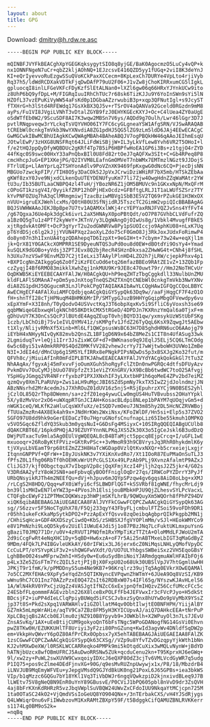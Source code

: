 ```yaml
---
layout: about
title: GPG
---
```


Download: [dmitry@h.rdw.re.asc](dmitry@h.rdw.re.asc)


    -----BEGIN PGP PUBLIC KEY BLOCK-----
    
    mQINBFJVYFkBEACghXpYGEGKqksygytSIO8q8yjGE/BaK0AgocmzO5LuCy4vQP+k
    nx1ONNFNgeN7uCr+qbZ2kljAOhNQ+1EJzcsvE416QZD5yy1fUGq+2viI8K3deYnJ
    KI+eQrIyevvoRuEzgwSSuQVoKCkPaxXCCecm+8KpLexCh7DURYe4VpLto4rjiVyb
    Rq37h5/ldWdRCDXakVDTkFjqDwDAfP79uU2F06+J1vZw8jChoKIRRxumCG5lIgkL
    gpluocqI8inlLFGeVKFcFDyKzfSlEtALNan0+lXZl6gw06q66HRxYJYnkUCw9ito
    z8UhP6bQ9yfDpL+M/FIGRqIuuIRhChTUc7r68sk6TizKJJu9Y6YoInSWn9sYi5lN
    HZOfL37vzEPuKiVyWW54aFsKd0p1DGbaAZzrwubiB3p+xqp3QFNutIgl+s9JcyST
    fTXHrG+h3lStd4RFEWdq17GsXkBX3QJ5v+rTSrOV4aQANVa92Gceld0RGzdn9mM8
    ayPs/Fu1VI8JVgiLVNhT3vDtalZGYB9fzJ0EHYKGEcKXYJ+Oc+C4lUea4ZY0aUgE
    oSdWTfEb0W2/9ScuSDF8AI7K3wqw2MBSn7V6ys/AQDd9g7Oulh/Lwr46lGgr3D7J
    pvtlRNqpveqw3rYLckqTsVQYVHO06IY7FC6cyGLgneaYSW1AfgSRN/VJSwARAQAB
    tCREbWl0cnkgTmVkb3NwYXNvdiA8ZG1pdHJ5QG5lZG9zLm5ldD6JAj4EEwECACgC
    GwMGCwkIBwMCBhUIAgkKCwQWAgMBAh4BAheABQJV7ogPBQkHW46qAAoJEIhmEsqU
    JOtwlEwP/3zHXG8UNSFRqt64JLiFdWiSBjjW+IL3yLkVfLew8Yvh6VR2T5OHoI+l
    f/e2tHQJppQyDfyWQBDUc2gKRf4Tp7B5iP6HBPfwHoEA1GP6i3Bs+z1tgjO4rZYD
    44fKqc0S9swc00HxY33aPnQbxBIl0U8Fd82rtOeJ7qAQFXw3SIt+C+Gb4RPeq8P8
    cmcHhcpJuG+EP1XKejPG/Q2IYVM8LEafnGmOMVeT7nbWMx7EMTmzlNGzt9JJDojS
    FTrlUEp+LlAmYprLq2TSHYonAdlv9PoVZnXK9469fpKxgwG0dNc6CQ+PjecDjsNN
    MBGUo7zwckpFIP//TIH8O5y3DaCOk52JpVxJCrwiDziWHiRF7bX5mb/HTSkZEbAa
    gKWf8zxY0Jve9NjxdCLkenQuUTEYDENUfyuKm77li7Zjw4OwgHdnZZqWaMAtr2YW
    tU3u/Ib35BUTLaaCNBPQ4zl4TuH/jYBozNR6Z1jOM5BMUVc9n1GKxxNpN/MxQFrM
    cOPoGT1kzsgV4I/0yyikfZRP12hOPjHExOcdz+GFBftgLRLJ1T1aLWUfSZSrz7TY
    kYvPNFOZUq7hA3qClMRmgmiwjTzacBziwMBVg1SbB3ESV2TQ69rPZukGE1H3WxOX
    nVUU+igruEXJWehlcxMs/Q0tH80U3SfNjidRJ5TszcTC2GimW2vpiQIcBBABAgAG
    BQJSVWHWAAoJEKJBpBpe7U7tv1AQAMXxlWKj4rcYEPYaxRNJFVQZJvSns4YfFvT4
    /g67QgxaJ6Ue4pk3dgCk6ivrL2aX5HNAyX0poPBtQdt/oO7P87GVhbCLVdFufrZQ
    a1Bz0Q5gTu1z4PTf2kyWeY+JKTnV/y3LQgWAngOjOIwUs8g/1Vbkl4MvugfFBkE5
    xjtRgdvkAtOMFt+DcP3gYyrT2u2odGWNRVw8Py1pSUOIccjo9AphKU08+nLxK7Uq
    pT6YdDSjc6lg2kJjjYVUN4PXqz2aoXyLZdo75cF0GmO8Jj3RkJoxJUdxFoRimwP4
    do8yn07n3h1IxnUA4tgzQDAhepqTD6IzpXt+9eGIH+t+7cbym+73w24w+eqXjl1m
    jk+QrX81Y0GACkcXOMPRR1SE9DyeuNTQS3uPd0ou8d0EW+dBOtdYi9OsYy4+Ymad
    kuSQLK9dGOBo+yVdsj3ZPTJEvx8Q2bjRecR4SHznDkxsa2ZHwWG4t+CNh4j8fSHL
    h3UXu7nzVSwF9EnvMZD7C2jtIeLxi3TAAylPlnHD4LZO2h7jLRW/cjepkPhxv4p1
    +BXPIcgNnZAIkggGq6Zo0f2iKzFECuOd6etq26mfazBBEo9RAtZE1vZ+13ZQb1Fp
    czZyqjI4Bf6RMO83mikklXwhZqj1nkMUU9Kr9JE8c470uwt79r//HmJ2NoTHCvUr
    OqDKWB5KiEYEEBECAAYFAlJW/H0ACgkQU+hP9eqZHTzTbgCggkdll33NulbUnZMU
    kldFLAFlSOMAnA7+pDm5yoJnXtogTneQSZHZTXnQtCNEbWl0cnkgTmVkb3NwYXNv
    diA8ZG1pdHJ5QGgucmR3LnJlPokCPgQTAQIAKAIbAwYLCQgHAwIGFQgCCQoLBBYC
    AwECHgECF4AFAlXuiAMFCQdbjqoACgkQiGYSypQk63Dq9w//aaFjHqgCF7F4zO1O
    fH+shnTfI28cTjHPNuqM4BHMK6MrIP/SMTypGJuzB9HHYgGqipMbgOFVewdpy6vu
    xEpXYmF+X3I8nh/T0yQodvO4USVvctKqJ3T6obpXqxKv5i9SfliC6yVoxsh3se69
    gqbMWiqeGEbxwqHlgkNCh058KDtkCMX5tRGeD/4DPDJn7KXRnzYmQal6a0TjxF+m
    gDhUvUY7K3OnCsSQcPJlBUtdE4AgqZEupT0vhjBQYD31qw/yxmsykUzWStUbFSKg
    1czb/LbChOiBj75v1eIVLQYMV41z/sKMPgfv1JfdZ26TyQqL6KsX9ZqwgJt5AEbw
    t1Xly/NlijvRMnXf5Xinb+Ml6Lf1QWCpsusWsBC63H7D85ghdHRN6ucO6AAojg79
    iEYbH4xNHyyNIvQyK82mvb2QnsZL1BF1gD6N9x64bZ8MeZs1CIT8n4UfASug33wk
    2LgmiduqTv+leQji1Irr3JsZixWCGF+d7+BWKnaso9q9JEqlJ5ELj5CQ6LTmCOdg
    6w5c6Byi51vA0mkRRP0S4QdZ0MKfVV282vhewJcrYy7I7wWjtwboWH3UVWo1ZmBe
    N3I+JdEI4d/dMnCUp6g15M5YLfIRRx8ePNgkPIPsNQwDs5p3xBSXJg2Ko32fut/m
    QFVh8c/jMiuiAfInR0mFdIPLBTKJAhwEEAECAAYFAlJVYdYACgkQokGkGl7tTu3Z
    NhAAqAx/fgyxAj45mFxvvFjoOumXGuh5hoRgyFclZtDn0nwPGRQc4dtfsDFUyAzv
    PvkmDVv7OuCyMJjbUuO78VpfzZt31eViZYXnGRV/kX9BcBb6twdWC7toO25Afvgj
    YSpHGyJGmgq2VR4NFrrfyxbzP1PXJXNxhIF3yLXxtbHP1h6qoMeE4ZPv2bd7eiMZ
    qzmQvy0Xm7LPaRUVp+Zws1aLH9uMgcJBI6SZdSpmNy7kxTX5IwZ2jdJolndmzjJN
    ABzNNsrhd2MrAcedmJsJ7XhROuZ01dUV16z5njS+RSjEpuhrzXYCj9N0BSES2yhl
    jCzlOL85Q2rThp8DWemn/sa+z2fZ01eg4ywuCLw0mgUS4HuTVBvubss2OHaYYpkl
    5X/y8zMvVor2xO6+uWXqpRTGnJCIAH+KosacBLdpi8NLep1bPAYM7qUOqjvGm5+d
    nWGK1ceQ/WLKfK2aHluCqsWXfuXz/eISQD7vmOeu7JN3m85hy2DL5HcNCZRVWBoj
    fTUUaZmzRn4AX8Ek4ah9x+JNdHrKWs2WxiNsx/KFoIWlDF/Hn5si+Elp5s37ZVO2
    SGFO97U8dd9hk9oGerEEDaCzT0u7HgruGNofsCnufnapLiz65Ibe55kmuh1OMPKQ
    v5VO5Gqc6ZfldYQ3Skub3m0yqsNuI+G6DsFg4MSiyxC+10SIRgQQEQIABgUCUlb8
    dQAKCRBT6E/16pkdPHQjAJ9EZUYFYnnNLPKqJXS5Zk30X3o5IgCeJskl6B3udDzQ
    DWjPUTxacTu9mla5Ag0EUlVgWQEQAL8cB4BTaMjct5ppcq8EjpCrcq+I/uGFL1wE
    mxuooqr+26RoByKtFPViz+GKtRvPSc++3vMmoR93h9CBVrysJq3RhR0hykdmlK6y
    tjVXyuLbVEamT9rp68tEZmZZ3H8HaTcWGDap0VzlQtKvxNXQr+b5crxeiejLxgjr
    ItqnnGNPPVf+QFrW++I8yJUskNK3v7YXiKnXvdRo7/Xt1IOoR87EuPMaOnSuTLJ3
    fPfsZ0L1fhg06RbTf0hOEHKvWrUtPcGLS1Xx49LPzAb9PLj9XvnzAfalmtP9AZxJ
    CliJG37/kjf0ObgctquX7vIbqpV2p8cjQqXFmjXczI4Pjljh2qsJ2Z5jkr4/G02s
    V3DRdAA2yfzY8oWJSN8+aeFpbvqEyBOOfFniglOqDr27qs/IRWCoPYZDrrY3PyJf
    URbQNsyikRJTh4m2NEEfQu+dVj+hJpuv6mJQYpSPzqw4gv6gqs8AiD8oLbg+xXMJ
    /rLCgS2H8HDQ/Qqq+wFX0iWfyi6cfSLBWDFlQGT+kSSVRbf81gWNE/fhycMrLdj9
    bn39l1sMHIwEN7leYWZ3p+4PVosJh1ElsijouBMbkHPJU9QjZLhesvSYLPcVacxL
    CTQFgbcEWyF21ZPTMmCDQKWszp3hWPjmSKfLhrB/9QWQuyXm5WQOrh8fPhPZ94DV
    xiQK6qibABEBAAGJAiUEGAECAA8FAlJVYFkCGwwFCQPCZwAACgkQiGYSypQk63AG
    sg//S6zzvr5F5NoCTgUhX78/F5Qj233qyY43FbyFLjcmbulFTZSoi59voFDh9DR1
    r05hh1ukeFcKkaMpSytkDPO2+PzzApExYfQsvv8zqOeibqAgbprQIkPkgpb2MN1j
    /CHhiSqHca+GDF4KXDSzyCiwdQ+KbS/zSHBSXJfgVYOPlmMm/vSJl+HEokWMYCo9
    e8V1PmNzhi9LoQD5ky6v2UiElIUWuE4Jdi5j1o87PBzJNq7LcFuktUKLmxpuYsnG
    gBaziT0JMQ771Dr/u0V+4zRVUT1PNQfm1RxYMpTiKzTTZtA+OloMMdLFJWoU2mTA
    2d9iCcgFwRt4eNqXHC1Dy+5qBD+Hw6xzA+oF7r5Ai25nABTMxeLbIGT3qMaGdByZ
    9MDm/4FQk7LP4IBGvleUKkAY/60rIFWix3LJ6jerx6cZ0NiMqsLNHLyQMofVpyDC
    CcCuLPT/oYSYvpKiF3v2+shQWGFwVXdt/O/UO7ULYhbgsSWBeiSxz2VH5EqoGBsY
    LghBBeO024swMFprwZmhI+HSdy0w+Eu6uSydBniNoiYJARmdgqmuAWlHFAIbFOj6
    p4Lx3Ze5ZGsFTm7YcZQIL5ztjPIjBjX0FxpU02o68Uk30UBSlVpJV7htGgmlUwHH
    JPKjT9r1fmK/k/pPMDDnyS5um4Ne9KB7+96Krqlrz39ujTq5Ag0EVkrXOwEQAMAl
    7o5CC2MXfEHAc9XpFy5eYqdZn5QTIKNyncEVPqwnZhWTmY+6JUeA9Oq8VzSI/KB9
    wWnu9hC7CO1Inz70AZzPzxE0Q47ZsIt62RDBxW07s4IFl65g/NYszwKJAvHLelS6
    1A/WlN4kRV0YPxCjzUgZz4VASJgtIfNZcC6xExjpnQfmIHQzvZ56CcfUMccFCc5c
    24ESbfFLqommmFAGEvzbln226X8lceBxPOLFfFb4JEFVwxIr3cFVcPJyo+H5dkSt
    BDcsjF2+iuPP4dIeLClqPpiyBUWqd5iFCSCJvbxzSyQnx8hUYwDo9pVyMbX9YSsZ
    jp37t8S+Pkd2sXpq1VARWAHlvIiGZOllatM4qv0ObtIlwjtEOBNFHPH/YiijAlBY
    GZ7mk5mLmpWrAHie/aqTV9Ca7ZBz8FM5yH3KYICUpvAJ/aiQ7DAHkcEEA+tNrPuP
    XpLCBqjqBs2ACcb0EJlmu0zjNZ910B8Ypyvb9+JOWKblh+X2WPuyOl3n7Ls7JEvU
    ZnsASvKq/1AX+uEeBtijCUM9gokyoQnT6bFsTNgc5WPoGDANogfNG14GsVi0Ehvn
    pwZ8TKw0H/EZUKKUHlTF8Uriyi3yF2zi80PnGZunq+KwId3agvWv4DNldfSqDW2p
    em+VkkpHvQWvrY6pOZ80AfPrCRx0Opbsx7yX5ehTABEBAAGJAiUEGAEIAA8FAlZK
    1zsCGwwFCQPCZwAACgkQiGYSypQk63CXSg//VZp9u8YfvTZvDGzqpyYjkWth1bNn
    KJ2vhMXwDeXW/l0RSKLWCCARReqko4PMPk9mi5kOtqdCuXix3wMQLvNynW+jBdYD
    hATNjbUzcx8wfOBmUFRCJ5AuDwoRRSNw5ZUk+qcduCenu2kn+T95KprxHJ6eGWq+
    9l/xw2zy+PuWL2swXUVW9CwxqoiyIDXcJ6eQXP8OdZ3cjTv6VMLVcdGyWR7q5udg
    P1IQ75+pos9cZlme4DEdFjnvXG+90G/q9esMvRUZnpUwywjx1x/P8/18/MbzdrB4
    iLNVJUB9MqEmyWFVEu+yJepgVMsdQ9GJYdBkUK0ng21PoxL6J65GPBs+iea3bkWS
    VIp/b1qMzzc6GQGu7bY18YKl1Vq3TiVbDWJr6ngqVQwkzpiD2kjnxivdBLeq9J7B
    lLWEtv75V8gNeQBN9EnR0uYnY89GBusvE/P0CViJ1bPQ605pbl8nVvD9dr3ZsQVH
    4aj8bFrKXnKdRHRzR5vzJbqVWplSuVBQW24UWvZxCFdoIUU9NkqaYtMCjcpn725M
    1ta0OTaSC24kO2+VjQmdVSsIoGeUQ8YO904QNx+/3nTErbakCXS/vH4YJSdRjygs
    Q4LWWiqrOnu6vFiIWwbzovM1KxRAMtZBXpY59F/t5BdggkCifQAMUZBNLRVKKerr
    s1174Lg0BM9oS2k=
    =nqBq
    -----END PGP PUBLIC KEY BLOCK-----

